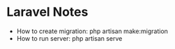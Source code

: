 # Laravel Notes
- How to create migration: php artisan make:migration
- How to run server: php artisan serve
